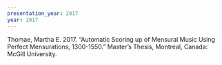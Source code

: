 ```yaml
---
presentation_year: 2017
year: 2017
---
```


Thomae, Martha E. 2017. “Automatic Scoring up of Mensural Music Using Perfect Mensurations, 1300-1550.” Master’s Thesis, Montreal, Canada: McGill University.
